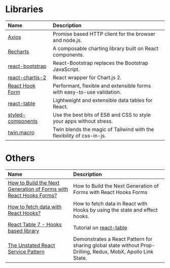 # Libraries

| Name | Description |
| :--- | :--- |
| [Axios](https://github.com/axios/axios) | Promise based HTTP client for the browser and node.js. |
| [Recharts](http://recharts.org/) | A composable charting library built on React components. |
| [react-bootstrap](https://react-bootstrap.github.io/) | React-Bootstrap replaces the Bootstrap JavaScript. |
| [react-chartjs-2](https://github.com/reactchartjs/react-chartjs-2) | React wrapper for Chart.js 2. |
| [React Hook Form](https://react-hook-form.com/) | Performant, flexible and extensible forms with easy-to-use validation. |
| [react-table](https://react-table.tanstack.com/) | Lightweight and extensible data tables for React. |
| [styled-components](https://styled-components.com/) | Use the best bits of ES6 and CSS to style your apps without stress. |
| [twin.macro](https://github.com/ben-rogerson/twin.macro) | Twin blends the magic of Tailwind with the flexibility of css-in-js. |

# Others

| Name | Description |
| :--- | :--- |
| [How to Build the Next Generation of Forms with React Hooks Forms?](https://morioh.com/p/b8ad848d60bb) | How to Build the Next Generation of Forms with React Hooks Forms |
| [How to fetch data with React Hooks?](https://www.robinwieruch.de/react-hooks-fetch-data) | How to fetch data in React with Hooks by using the state and effect hooks. |
| [React Table 7 - Hooks based library](https://thewidlarzgroup.com/react-table-7/) | Tutorial on [react-table](https://github.com/tannerlinsley/react-table) |
| [ The Unstated React Service Pattern]( https://hmh.engineering/the-unstated-react-service-pattern-786ea6168d1d) | Demonstrates a React Pattern for sharing global state without Prop-Drilling, Redux, MobX, Apollo Link State. |